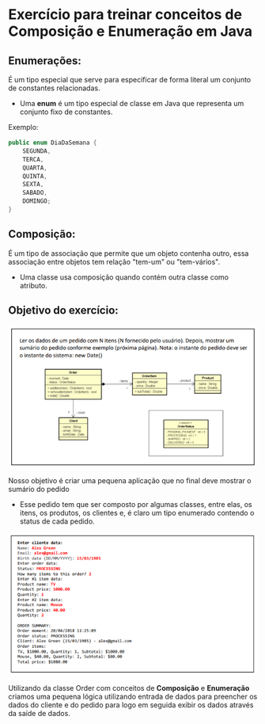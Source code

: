 # Exercício para treinar conceitos de Composição e Enumeração em Java

## Enumerações:
É um tipo especial que serve para especificar de forma literal um conjunto de constantes relacionadas.
* Uma **enum** é um tipo especial de classe em Java que representa um conjunto fixo de constantes.

Exemplo:
``` Java
public enum DiaDaSemana {
    SEGUNDA, 
    TERCA, 
    QUARTA, 
    QUINTA, 
    SEXTA, 
    SABADO, 
    DOMINGO;
}
```
## Composição:
É um tipo de associação que permite que um objeto contenha outro, essa associação entre objetos tem
relação "tem-um" ou "tem-vários".
* Uma classe usa composição quando contém outra classe como atributo.

## Objetivo do exercício:
![enunciado](./img/enunciado.png)

Nosso objetivo é criar uma pequena aplicação que no final deve mostrar o sumário do pedido
* Esse pedido tem que ser composto por algumas classes, entre elas, os itens, os produtos, os clientes e,
é claro um tipo enumerado contendo o status de cada pedido.

![exemplo](./img/exemplo.png)

Utilizando da classe Order com conceitos de **Composição** e **Enumeração** criamos uma pequena lógica
utilizando entrada de dados para preencher os dados do cliente e do pedido para logo em seguida exibir
os dados através da saíde de dados.